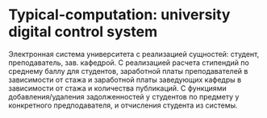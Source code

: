 # Typical-computation: university digital control system

Электронная система университета с реализацией сущностей: студент, преподаватель, зав. кафедрой.
С реализацией расчета стипендий по среднему баллу для студентов, заработной платы преподавателей в зависимости от стажа и заработной платы заведующих кафедры 
в зависимости от стажа и количества публикаций.
С функциями добавления/удаления задолженностей у студентов по предмету у конкретного предподавателя, и отчисления студента из системы. 

